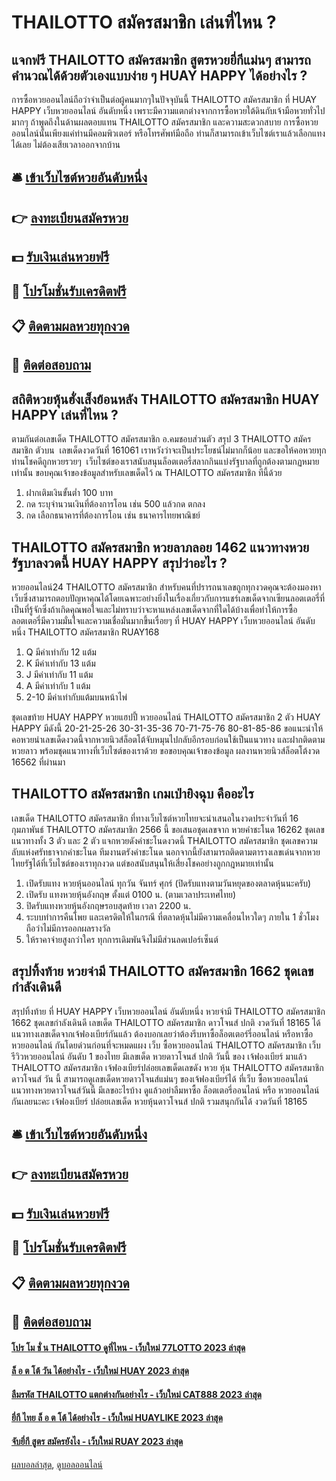 # THAILOTTO สมัครสมาชิก เล่นที่ไหน ?
## แจกฟรี THAILOTTO สมัครสมาชิก สูตรหวยยี่กีแม่นๆ สามารถคำนวณได้ด้วยตัวเองแบบง่าย ๆ HUAY HAPPY ได้อย่างไร ?
การซื้อหวยออนไลน์ถือว่าจำเป็นต่อผู้คนมากๆในปัจจุบันนี้ THAILOTTO สมัครสมาชิก ที่ HUAY HAPPY เว็บหวยออนไลน์ อันดับหนึ่ง เพราะมีความแตกต่างจากการซื้อหวยใต้ดินกับเจ้ามือหวยทั่วไปมากๆ ถ้าพูดถึงในด้านผลตอบแทน THAILOTTO สมัครสมาชิก และความสะดวกสบาย การซื้อหวยออนไลน์นั้นเพียงแค่ท่านมีคอมพิวเตอร์ หรือโทรศัพท์มือถือ ท่านก็สามารถเข้าเว็บไซต์เราแล้วเลือกแทงได้เลย ไม่ต้องเสียเวลาออกจากบ้าน

## 🛎 [เข้าเว็บไซต์หวยอันดับหนึ่ง](https://bit.ly/3BG5bNw)
## 👉 [ลงทะเบียนสมัครหวย](https://bit.ly/3BG5bNw)
## 💵 [รับเงินเล่นหวยฟรี](https://bit.ly/3C3mvgS)
## 👑 [โปรโมชั่นรับเครดิตฟรี](https://bit.ly/3C3mvgS)
## 📋 [ติดตามผลหวยทุกงวด](https://bit.ly/3C3mvgS)
## 📱 [ติดต่อสอบถาม](https://bit.ly/3C3mvgS)

## สถิติหวยหุ้นฮั่งเส็งย้อนหลัง THAILOTTO สมัครสมาชิก HUAY HAPPY เล่นที่ไหน ?
ตามกันต่อเลขเด็ด THAILOTTO สมัครสมาชิก อ.คมชอบส่วนตัว สรุป 3 THAILOTTO สมัครสมาชิก ตัวบน  เลขเด็ดงวดวันที่ 161061 เราหวังว่าจะเป็นประโยชน์ไม่มากก็น้อย และขอให้คอหวยทุกท่านโชคดีถูกหวยรวยๆ  เว็บไซต์ของเราสนับสนุนล็อตเตอรี่สลากกินแบ่งรัฐบาลที่ถูกต้องตามกฏหมายเท่านั้น
ขอบคุณเจ้าของข้อมูลสำหรับเลขเด็ดไว้ ณ THAILOTTO สมัครสมาชิก ทีนี้ด้วย
1. ฝากเติมเงินขั้นต่ำ 100 บาท
2. กด ระบุจำนวนเงินที่ต้องการโอน เช่น 500 แล้วกด ตกลง
3. กด เลือกธนาคารที่ต้องการโอน เช่น ธนาคารไทยพาณิชย์

## THAILOTTO สมัครสมาชิก หวยลาภลอย 1462 แนวทางหวยรัฐบาลงวดนี้ HUAY HAPPY สรุปว่าอะไร ?
หวยออนไลน์24 THAILOTTO สมัครสมาชิก สำหรับคนที่ปรารถนาเลขถูกทุกงวดคุณจะต้องมองหาเว็บซึ่งสามารถตอบปัญหาคุณได้โดยเฉพาะอย่างยิ่งในเรื่องเกี่ยวกับการแชร์เลขเด็ดจากเซียนลอตเตอรี่ที่เป็นที่รู้จักซึ่งถ้าเกิดคุณพอใจและไม่ทราบว่าจะหาแหล่งเลขเด็ดจากที่ใดได้บ้างเพื่อทำให้การซื้อลอตเตอรี่มีความมั่นใจและความเชื่อมั่นมากขึ้นเรื่อยๆ ที่ HUAY HAPPY เว็บหวยออนไลน์ อันดับหนึ่ง THAILOTTO สมัครสมาชิก RUAY168
1. Q มีค่าเท่ากับ 12 แต้ม
2. K มีค่าเท่ากับ 13 แต้ม
3. J มีค่าเท่ากับ 11 แต้ม
4. A มีค่าเท่ากับ 1 แต้ม
5. 2-10 มีค่าเท่ากับแต้มบนหน้าไพ่

ชุดเลขท้าย HUAY HAPPY หวยแฮปปี้ หวยออนไลน์ THAILOTTO สมัครสมาชิก 2 ตัว HUAY HAPPY มีดังนี้
20-21-25-26
30-31-35-36
70-71-75-76
80-81-85-86
ขอแนะนำให้คอหวยนำเลขเด็ดงวดนี้จากหวยนิวส์ล็อตโต้จับหมุนไปกลับอีกรอบก่อนใช้เป็นแนวทาง และฝากติดตามหวยลาว พร้อมชุดแนวทางที่เว็บไซต์ของเราด้วย
ขอขอบคุณเจ้าของข้อมูล
ผลงานหวยนิวส์ล็อตโต้งวด 16562 ที่ผ่านมา


## THAILOTTO สมัครสมาชิก เกมเป่ายิงฉุบ คืออะไร
เลขเด็ด THAILOTTO สมัครสมาชิก ที่ทางเว็บไซต์หวยไทยจะนำเสนอในงวดประจำวันที่ 16 กุมภาพันธ์ THAILOTTO สมัครสมาชิก 2566 นี้ ขอเสนอชุดเลขจาก หวยคำชะโนด 16262 ชุดเลขแนวทางทั้ง 3 ตัว และ 2 ตัว แจกหวยดังคำชะโนดงวดนี้ THAILOTTO สมัครสมาชิก ชุดเลขความลับแห่งศรัทธาจากคำชะโนด ทีมงานตรังคำชะโนด นอกจากนี้ยังสามารถติดตามตารางเลขเด่นจากหวยไทยรัฐได้ที่เว็บไซต์ของเราทุกงวด แต่ขอสนับสนุนให้เสี่ยงโชคอย่างถูกกฎหมายเท่านั้น
1. เปิดรับแทง หวยหุ้นออนไลน์ ทุกวัน จันทร์ ศุกร์ (ปิดรับแทงตามวันหยุดของตลาดหุ้นนะครับ)
2. เปิดรับ แทงหวยหุ้นอังกฤษ ตั้งแต่ 0100 น. (ตามเวลาประเทศไทย)
3. ปิดรับแทงหวยหุ้นอังกฤษรอบสุดท้าย เวลา 2200 น.
4. ระบบทำการคืนโพย และเครดิตให้ในกรณี ที่ตลาดหุ้นไม่มีความเคลื่อนไหวใดๆ ภายใน 1 ชั่วโมง ถือว่าไม่มีการออกผลรางวัล
5. ให้ราคาจ่ายสูงกว่าใคร ทุกการเดิมพันจึงไม่มีส่วนลดเปอร์เซ็นต์

## สรุปทิ้งท้าย หวยจ่ามี THAILOTTO สมัครสมาชิก 1662 ชุดเลขกำลังเดินดี
สรุปทิ้งท้าย ที่ HUAY HAPPY เว็บหวยออนไลน์ อันดับหนึ่ง หวยจ่ามี THAILOTTO สมัครสมาชิก 1662 ชุดเลขกำลังเดินดี เลขเด็ด THAILOTTO สมัครสมาชิก ดาวโจนส์ ปกติ งวดวันที่ 18165
ได้แนวทางเลขเด็ดจากเจ้ฟองเบียร์กันแล้ว ต้องบอกเลยว่าต้องรีบหาซื้อล็อตเตอร์รี่ออนไลน์ หรือหาซื้อหวยออนไลน์ กันโดยด่วนก่อนที่จะหมดแผง
เว็บ ซื้อหวยออนไลน์ THAILOTTO สมัครสมาชิก เว็บรีวิวหวยออนไลน์ อันดับ 1 ของไทย มีเลขเด็ด หวยดาวโจนส์ ปกติ วันนี้ ของ เจ้ฟองเบียร์ มาแล้ว THAILOTTO สมัครสมาชิก เจ้ฟองเบียร์ปล่อยเลขเด็ดเลขดัง หวย หุ้น THAILOTTO สมัครสมาชิก ดาวโจนส์ วัน นี้ สามารถดูเลขเด็ดหวยดาวโจนส์แม่นๆ ของเจ้ฟองเบียร์ได้ ที่เว็บ ซื้อหวยออนไลน์ แนวทางหวยดาวโจนส์วันนี้ มีเลขอะไรบ้าง ดูแล้วอย่าลืมหาซื้อ ล็อตเตอรี่ออนไลน์ หรือ หวยออนไลน์ กันเลยนะคะ
เจ้ฟองเบียร์ ปล่อยเลขเด็ด หวยหุ้นดาวโจนส์ ปกติ รวมสนุกกันได้ งวดวันที่ 18165

## 🛎 [เข้าเว็บไซต์หวยอันดับหนึ่ง](https://bit.ly/3BG5bNw)
## 👉 [ลงทะเบียนสมัครหวย](https://bit.ly/3BG5bNw)
## 💵 [รับเงินเล่นหวยฟรี](https://bit.ly/3C3mvgS)
## 👑 [โปรโมชั่นรับเครดิตฟรี](https://bit.ly/3C3mvgS)
## 📋 [ติดตามผลหวยทุกงวด](https://bit.ly/3C3mvgS)
## 📱 [ติดต่อสอบถาม](https://bit.ly/3C3mvgS)

#### [โปร โม ชั่ น THAILOTTO ดูที่ไหน - เว็บใหม่ 77LOTTO 2023 ล่าสุด](https://atom.io/themes/โปร%20โม%20ชั่%20น%20thailotto%20ดูที่ไหน%20-%20เว็บใหม่%2077lotto%202023%20ล่าสุด)
#### [ล็ อ ต โต้ วัน ได้อย่างไร - เว็บใหม่ HUAY 2023 ล่าสุด](https://atom.io/themes/ล็%20อ%20ต%20โต้%20วัน%20ได้อย่างไร%20-%20เว็บใหม่%20huay%202023%20ล่าสุด)
#### [ลืมรหัส THAILOTTO แตกต่างกันอย่างไร - เว็บใหม่ CAT888 2023 ล่าสุด](https://atom.io/themes/ลืมรหัส%20thailotto%20แตกต่างกันอย่างไร%20-%20เว็บใหม่%20cat888%202023%20ล่าสุด)
#### [ยี่กี ไทย ล็ อ ต โต้ ได้อย่างไร - เว็บใหม่ HUAYLIKE 2023 ล่าสุด](https://atom.io/themes/ยี่กี%20ไทย%20ล็%20อ%20ต%20โต้%20ได้อย่างไร%20-%20เว็บใหม่%20huaylike%202023%20ล่าสุด)
#### [จับยี่กี สูตร สมัครยังไง - เว็บใหม่ RUAY 2023 ล่าสุด](https://atom.io/themes/จับยี่กี%20สูตร%20สมัครยังไง%20-%20เว็บใหม่%20ruay%202023%20ล่าสุด)

[ผลบอลล่าสุด](https://siamsport.tv "ผลบอลล่าสุด"), [ดูบอลออนไลน์](https://siamsport.tv/ดูบอลสด "ดูบอลออนไลน์")